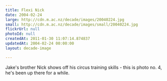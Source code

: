 ```yaml
---
title: Flexi Nick
date: 2004-02-24
large: http://cdn.m.ac.nz/decade/images/20040224.jpg
small: http://cdn.m.ac.nz/decade/images/small/20040224.jpg
flickrUrl: null
photoId: null
createdAt: 2011-01-30 11:07:14.874837
updatedAt: 2004-02-24 00:00:00
layout: decade-image

---
```

Jake's brother Nick shows off his circus training skills - this is photo no. 4, he's been up there for a while.

